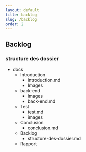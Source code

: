 ```yaml
---
layout: default
title: backlog
slug: /backlog
order: 2
---
```



## Backlog
<!-- note -->

### structure des dossier

- docs
  - Introduction
    - introduction.md
    - Images
  - back-end
    - images
    - back-end.md
  - Test
    - test.md
    - images
  - Conclusion
    - conclusion.md
  - Backlog
    - structure-des-dossier.md
  - Rapport

<!-- new slide -->
